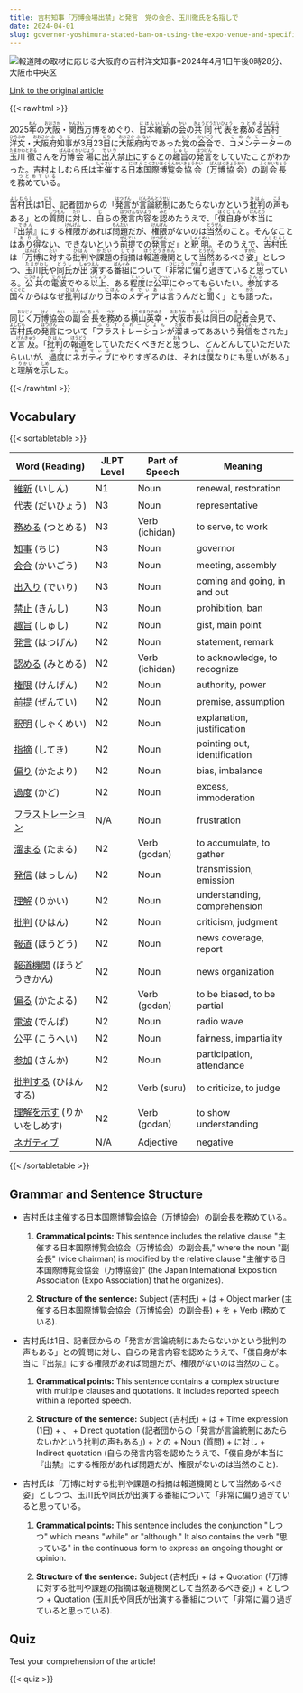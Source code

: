 ```yaml
---
title: 吉村知事「万博会場出禁」と発言　党の会合、玉川徹氏を名指しで
date: 2024-04-01
slug: governor-yoshimura-stated-ban-on-using-the-expo-venue-and-specifically-mentioned-mr-tamagawa-at-the-party-meeting
---
```


![報道陣の取材に応じる大阪府の吉村洋文知事=2024年4月1日午後0時28分、大阪市中央区](https://www.asahicom.jp/imgopt/img/f403a2af4d/comm_L/AS20240401002670.jpg "報道陣の取材に応じる大阪府の吉村洋文知事=2024年4月1日午後0時28分、大阪市中央区")

[Link to the original article](https://asahi.com/articles/ASS412RVTS41OXIE027M.html?iref=comtop_7_02)

{{< rawhtml >}}
<p>2025<ruby>年<rt>ねん</rt></ruby>の<ruby>大阪<rt>おおさか</rt></ruby>・<ruby>関西<rt>かんさい</rt></ruby>万博をめぐり、<ruby>日本<rt>にほん</rt></ruby><ruby>維新<rt>いしん</rt></ruby>の<ruby>会<rt>かい</rt></ruby>の<ruby>共同<rt>きょうどう</rt></ruby><ruby>代表<rt>だいひょう</rt></ruby>を<ruby>務める<rt>つとめる</rt></ruby><ruby>吉村<rt>よしむら</rt></ruby><ruby>洋文<rt>ひろふみ</rt></ruby>・<ruby>大阪<rt>おおさか</rt></ruby><ruby>府<rt>ふ</rt></ruby><ruby>知事<rt>ちじ</rt></ruby>が3<ruby>月<rt>がつ</rt></ruby>23<ruby>日<rt>にち</rt></ruby>に<ruby>大阪<rt>おおさか</rt></ruby><ruby>府<rt>ふ</rt></ruby><ruby>内<rt>ない</rt></ruby>であった<ruby>党<rt>とう</rt></ruby>の<ruby>会合<rt>かいごう</rt></ruby>で、<ruby>コメンテーター<rt>こめんてーたー</rt></ruby>の<ruby>玉川<rt>たまかわ</rt></ruby><ruby>徹<rt>とおる</rt></ruby>さんを<ruby>万博<rt>ばんはく</rt></ruby><ruby>会場<rt>かいじょう</rt></ruby>に<ruby>出入<rt>でいり</rt></ruby>禁止にするとの<ruby>趣旨<rt>しゅし</rt></ruby>の<ruby>発言<rt>はつげん</rt></ruby>をしていたことがわかった。吉村<rt>よしむら</rt></ruby>氏は<ruby>主催<rt>しゅさい</rt></ruby>する<ruby>日本<rt>にほん</rt></ruby><ruby>国際<rt>こくさい</rt></ruby><ruby>博覧<rt>はくらん</rt></ruby><ruby>会<rt>かい</rt></ruby><ruby>協会<rt>きょうかい</rt></ruby>（<ruby>万博<rt>ばんはく</rt></ruby><ruby>協会<rt>きょうかい</rt></ruby>）の<ruby>副会長<rt>ふくかいちょう</rt></ruby>を<ruby>務めている<rt>つとめている</rt></ruby>。</p>

<p><ruby>吉村氏<rt>よしむらし</rt></ruby>は1<ruby>日<rt>にち</rt></ruby>、記者団からの「<ruby>発言<rt>はつげん</rt></ruby>が<ruby>言論<rt>げんろん</rt></ruby><ruby>統制<rt>とうせい</rt></ruby>にあたらないかという<ruby>批判<rt>ひはん</rt></ruby>の<ruby>声<rt>こえ</rt></ruby>もある」との<ruby>質問<rt>しつもん</rt></ruby>に<ruby>対<rt>たい</rt></ruby>し、<ruby>自<rt>じ</rt></ruby>らの<ruby>発言<rt>はつげん</rt></ruby><ruby>内容<rt>ないよう</rt></ruby>を<ruby>認<rt>みと</rt></ruby>めたうえで、「<ruby>僕<rt>ぼく</rt></ruby><ruby>自身<rt>じしん</rt></ruby>が<ruby>本当<rt>ほんとう</rt></ruby>に『<ruby>出禁<rt>できん</rt></ruby>』にする<ruby>権限<rt>けんげん</rt></ruby>があれば<ruby>問題<rt>もんだい</rt></ruby>だが、<ruby>権限<rt>けんげん</rt></ruby>がないのは<ruby>当然<rt>とうぜん</rt></ruby>のこと。そんなことは<ruby>あり得<rt>ありえ</rt></ruby>ない、できないという<ruby>前提<rt>ぜんてい</rt></ruby>での<ruby>発言<rt>はつげん</rt></ruby>だ」と<ruby>釈明<rt>しゃくめい</rt></ruby>。そのうえで、<ruby>吉村氏<rt>よしむらし</rt></ruby>は「<ruby>万博<rt>ばんぱく</rt></ruby>に<ruby>対<rt>たい</rt></ruby>する<ruby>批判<rt>ひはん</rt></ruby>や<ruby>課題<rt>かだい</rt></ruby>の<ruby>指摘<rt>してき</rt></ruby>は<ruby>報道機関<rt>ほうどうきかん</rt></ruby>として<ruby>当然<rt>とうぜん</rt></ruby>あるべき<ruby>姿<rt>すがた</rt></ruby>」としつつ、<ruby>玉川氏<rt>たまがわし</rt></ruby>や<ruby>同氏<rt>どうし</rt></ruby>が<ruby>出演<rt>しゅつえん</rt></ruby>する<ruby>番組<rt>ばんぐみ</rt></ruby>について「<ruby>非常<rt>ひじょう</rt></ruby>に<ruby>偏<rt>かたよ</rt></ruby>り<ruby>過<rt>す</rt></ruby>ぎていると<ruby>思<rt>おも</rt></ruby>っている。<ruby>公共<rt>こうきょう</rt></ruby>の<ruby>電波<rt>でんぱ</rt></ruby>でやる<ruby>以上<rt>いじょう</rt></ruby>、ある<ruby>程度<rt>ていど</rt></ruby>は<ruby>公平<rt>こうへい</rt></ruby>にやってもらいたい。<ruby>参加<rt>さんか</rt></ruby>する<ruby>国々<rt>くにぐに</rt></ruby>からはなぜ<ruby>批判<rt>ひはん</rt></ruby>ばかり<ruby>日本<rt>にほん</rt></ruby>の<ruby>メディア<rt>めでぃあ</rt></ruby>は<ruby>言<rt>い</rt></ruby>うんだと<ruby>聞<rt>き</rt></ruby>く」とも<ruby>語<rt>かた</rt></ruby>った。</p>

<p>同<ruby>じく<rt>おなじく</rt></ruby>万<ruby>博<rt>はく</rt></ruby>協<ruby>会<rt>かい</rt></ruby>の<ruby>副会長<rt>ふくかいちょう</rt></ruby>を<ruby>務<rt>つと</rt></ruby>める<ruby>横山英幸<rt>よこやまひでゆき</rt></ruby>・<ruby>大阪<rt>おおさか</rt></ruby>市<ruby>長<rt>ちょう</rt></ruby>は<ruby>同日<rt>どうじつ</rt></ruby>の<ruby>記者<rt>きしゃ</rt></ruby>会見で、<ruby>吉村<rt>よしむら</rt></ruby>氏の<ruby>発言<rt>はつげん</rt></ruby>について「<ruby>フラストレーション<rt>ふらすとれーしょん</rt></ruby>が<ruby>溜<rt>たま</rt></ruby>まってああいう<ruby>発信<rt>はっしん</rt></ruby>をされた」と<ruby>言及<rt>げんきゅう</rt></ruby>。「<ruby>批判<rt>ひはん</rt></ruby>の<ruby>報道<rt>ほうどう</rt></ruby>をしていただくべきだと<ruby>思<rt>おも</rt></ruby>うし、どんどんしていただいたらいいが、<ruby>過度<rt>かど</rt></ruby>に<ruby>ネガティブ<rt>ねがてぃぶ</rt></ruby>にやりすぎるのは、それは<ruby>僕<rt>ぼく</rt></ruby>なりにも<ruby>思<rt>おも</rt></ruby>いがある」と<ruby>理解<rt>りかい</rt></ruby>を<ruby>示<rt>しめ</rt></ruby>した。</p>
{{< /rawhtml >}}

## Vocabulary


{{< sortabletable >}}

| Word (Reading) | JLPT Level | Part of Speech | Meaning |
|---------------|------------|---------------|---------|
|[維新](https://jisho.org/search/%E7%B6%AD%E6%96%B0) (いしん)| N1 | Noun | renewal, restoration |
|[代表](https://jisho.org/search/%E4%BB%A3%E8%A1%A8) (だいひょう)| N3 | Noun | representative |
|[務める](https://jisho.org/search/%E5%8B%99%E3%82%81%E3%82%8B) (つとめる)| N3 | Verb (ichidan) | to serve, to work |
|[知事](https://jisho.org/search/%E7%9F%A5%E4%BA%8B) (ちじ)| N3 | Noun | governor |
|[会合](https://jisho.org/search/%E4%BC%9A%E5%90%88) (かいごう)| N3 | Noun | meeting, assembly |
|[出入り](https://jisho.org/search/%E5%87%BA%E5%85%A5%E3%82%8A) (でいり)| N3 | Noun | coming and going, in and out |
|[禁止](https://jisho.org/search/%E7%A6%81%E6%AD%A2) (きんし)| N3 | Noun | prohibition, ban |
|[趣旨](https://jisho.org/search/%E8%B6%A3%E6%97%A8) (しゅし)| N2 | Noun | gist, main point |
|[発言](https://jisho.org/search/%E7%99%BA%E8%A8%80) (はつげん)| N2 | Noun | statement, remark |
|[認める](https://jisho.org/search/%E8%AA%8D%E3%82%81%E3%82%8B) (みとめる)| N2 | Verb (ichidan) | to acknowledge, to recognize |
|[権限](https://jisho.org/search/%E6%A8%A9%E9%99%90) (けんげん)| N2 | Noun | authority, power |
|[前提](https://jisho.org/search/%E5%89%8D%E6%8F%90) (ぜんてい)| N2 | Noun | premise, assumption |
|[釈明](https://jisho.org/search/%E9%87%88%E6%98%8E) (しゃくめい)| N2 | Noun | explanation, justification |
|[指摘](https://jisho.org/search/%E6%8C%87%E6%91%98) (してき)| N2 | Noun | pointing out, identification |
|[偏り](https://jisho.org/search/%E5%81%8F%E3%82%8A) (かたより)| N2 | Noun | bias, imbalance |
|[過度](https://jisho.org/search/%E9%81%8E%E5%BA%A6) (かど)| N2 | Noun | excess, immoderation |
|[フラストレーション](https://jisho.org/search/%E3%83%95%E3%83%A9%E3%82%B9%E3%83%88%E3%83%AC%E3%83%BC%E3%82%B7%E3%83%A7%E3%83%B3)| N/A | Noun | frustration |
|[溜まる](https://jisho.org/search/%E6%BA%9C%E3%81%BE%E3%82%8B) (たまる)| N2 | Verb (godan) | to accumulate, to gather |
|[発信](https://jisho.org/search/%E7%99%BA%E4%BF%A1) (はっしん)| N2 | Noun | transmission, emission |
|[理解](https://jisho.org/search/%E7%90%86%E8%A7%A3) (りかい)| N2 | Noun | understanding, comprehension |
|[批判](https://jisho.org/search/%E6%89%B9%E5%88%A4) (ひはん)| N2 | Noun | criticism, judgment |
|[報道](https://jisho.org/search/%E5%A0%B1%E9%81%93) (ほうどう)| N2 | Noun | news coverage, report |
|[報道機関](https://jisho.org/search/%E5%A0%B1%E9%81%93%E6%A9%9F%E9%96%A2) (ほうどうきかん)| N2 | Noun | news organization |
|[偏る](https://jisho.org/search/%E5%81%8F%E3%82%8B) (かたよる)| N2 | Verb (godan) | to be biased, to be partial |
|[電波](https://jisho.org/search/%E9%9B%BB%E6%B3%A2) (でんぱ)| N2 | Noun | radio wave |
|[公平](https://jisho.org/search/%E5%85%AC%E5%B9%B3) (こうへい)| N2 | Noun | fairness, impartiality |
|[参加](https://jisho.org/search/%E5%8F%82%E5%8A%A0) (さんか)| N2 | Noun | participation, attendance |
|[批判する](https://jisho.org/search/%E6%89%B9%E5%88%A4%E3%81%99%E3%82%8B) (ひはんする)| N2 | Verb (suru) | to criticize, to judge |
|[理解を示す](https://jisho.org/search/%E7%90%86%E8%A7%A3%E3%82%92%E7%A4%BA%E3%81%99) (りかいをしめす)| N2 | Verb (godan) | to show understanding |
|[ネガティブ](https://jisho.org/search/%E3%83%8D%E3%82%AC%E3%83%86%E3%82%A3%E3%83%96)| N/A | Adjective | negative |

{{< /sortabletable >}}


## Grammar and Sentence Structure

- 吉村氏は主催する日本国際博覧会協会（万博協会）の副会長を務めている。

    1. **Grammatical points:** This sentence includes the relative clause "主催する日本国際博覧会協会（万博協会）の副会長," where the noun "副会長" (vice chairman) is modified by the relative clause "主催する日本国際博覧会協会（万博協会)" (the Japan International Exposition Association (Expo Association) that he organizes).
    
    2. **Structure of the sentence:** Subject (吉村氏) + は + Object marker (主催する日本国際博覧会協会（万博協会）の副会長) + を + Verb (務めている).

- 吉村氏は1日、記者団からの「発言が言論統制にあたらないかという批判の声もある」との質問に対し、自らの発言内容を認めたうえで、「僕自身が本当に『出禁』にする権限があれば問題だが、権限がないのは当然のこと。

    1. **Grammatical points:** This sentence contains a complex structure with multiple clauses and quotations. It includes reported speech within a reported speech.
    
    2. **Structure of the sentence:** Subject (吉村氏) + は + Time expression (1日) + 、 + Direct quotation (記者団からの「発言が言論統制にあたらないかという批判の声もある」) + との + Noun (質問) + に対し + Indirect quotation (自らの発言内容を認めたうえで、「僕自身が本当に『出禁』にする権限があれば問題だが、権限がないのは当然のこと).

- 吉村氏は「万博に対する批判や課題の指摘は報道機関として当然あるべき姿」としつつ、玉川氏や同氏が出演する番組について「非常に偏り過ぎていると思っている。

    1. **Grammatical points:** This sentence includes the conjunction "しつつ" which means "while" or "although." It also contains the verb "思っている" in the continuous form to express an ongoing thought or opinion.
    
    2. **Structure of the sentence:** Subject (吉村氏) + は + Quotation (「万博に対する批判や課題の指摘は報道機関として当然あるべき姿」) + としつつ + Quotation (玉川氏や同氏が出演する番組について「非常に偏り過ぎていると思っている).

## Quiz

Test your comprehension of the article!

{{< quiz >}}